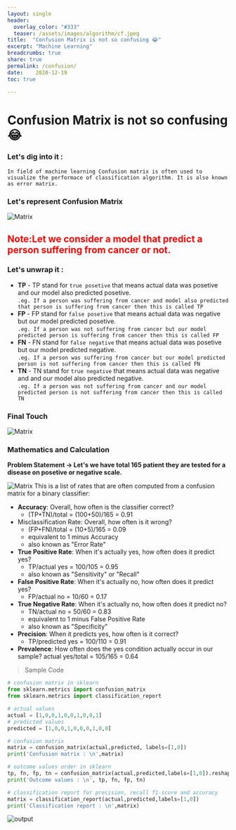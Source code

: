 ```yaml
---
layout: single
header:
  overlay_color: "#333"
  teaser: /assets/images/algorithm/cf.jpeg
title:  "Confusion Matrix is not so confusing 😂"
excerpt: "Machine Learning"
breadcrumbs: true
share: true
permalink: /confusion/
date:    2020-12-19
toc: true

---
```

# Confusion Matrix is not so confusing 😂
### Let's dig into it :

`In field of machine learning Confusion matrix is often used to visualize the performace of classification algorithm. It is also known as error matrix. `

### Let's represent Confusion Matrix 
![Matrix](https://miro.medium.com/max/534/1*Z54JgbS4DUwWSknhDCvNTQ.png) 

<h2 style="color:red;">Note:Let we consider a model that predict a person suffering from cancer or not.</h2>

### Let's unwrap it :
- **TP** - TP stand for `true posetive` that means actual data was posetive and our model also predicted posetive.<br>
`.eg. If a person was suffering from cancer and model also predicted that person is suffering from cancer then this is called TP`
- **FP** - FP stand for `false posetive` that means actual data was negative but our model predicted posetive.<br>
`.eg. If a person was not suffering from cancer but our model predicted person is suffering from cancer then this is called FP`
- **FN** - FN stand for `false negative` that means actual data was posetive but our model predicted negative.<br>
`.eg. If a person was suffering from cancer but our model predicted person is not suffering from cancer then this is called FN`
- **TN** - TN stand for `true negative` that means actual data was negative and and our model also predicted negative.<br>
`.eg. If a person was not suffering from cancer and our model predicted person is not suffering from cancer then this is called TN`

### Final Touch
![Matrix](https://miro.medium.com/max/693/1*7EYylA6XlXSGBCF77j_rOA.png)

### Mathematics and Calculation
**Problem Statement -> Let's we have total 165 patient they are tested for a disease on posetive or negative scale.**

![Matrix](https://www.dataschool.io/content/images/2015/01/confusion_matrix2.png)
This is a list of rates that are often computed from a confusion matrix for a binary classifier:

- **Accuracy**: Overall, how often is the classifier correct?
  - (TP+TN)/total = (100+50)/165 = 0.91
- Misclassification Rate: Overall, how often is it wrong?
  - (FP+FN)/total = (10+5)/165 = 0.09
  - equivalent to 1 minus Accuracy
  - also known as "Error Rate"
- **True Positive Rate**: When it's actually yes, how often does it predict yes?
  - TP/actual yes = 100/105 = 0.95
  - also known as "Sensitivity" or "Recall"
- **False Positive Rate**: When it's actually no, how often does it predict yes?
  - FP/actual no = 10/60 = 0.17
- **True Negative Rate**: When it's actually no, how often does it predict no?
  - TN/actual no = 50/60 = 0.83
  - equivalent to 1 minus False Positive Rate
  - also known as "Specificity"
- **Precision**: When it predicts yes, how often is it correct?
  - TP/predicted yes = 100/110 = 0.91 
- **Prevalence**: How often does the yes condition actually occur in our sample?
actual yes/total = 105/165 = 0.64

> Sample Code 

```python
# confusion matrix in sklearn
from sklearn.metrics import confusion_matrix
from sklearn.metrics import classification_report

# actual values
actual = [1,0,0,1,0,0,1,0,0,1]
# predicted values
predicted = [1,0,0,1,0,0,0,1,0,0]

# confusion matrix
matrix = confusion_matrix(actual,predicted, labels=[1,0])
print('Confusion matrix : \n',matrix)

# outcome values order in sklearn
tp, fn, fp, tn = confusion_matrix(actual,predicted,labels=[1,0]).reshape(-1)
print('Outcome values : \n', tp, fn, fp, tn)

# classification report for precision, recall f1-score and accuracy
matrix = classification_report(actual,predicted,labels=[1,0])
print('Classification report : \n',matrix)
```
![output](https://devil-cyber.github.io/CodingSpace/assets/images/algorithm/out.png)